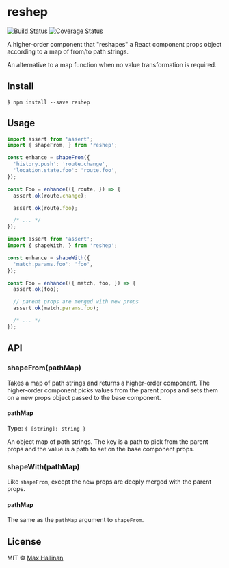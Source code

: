 # reshep

[![Build Status](https://travis-ci.org/maxhallinan/reshep.svg?branch=master)](https://travis-ci.org/maxhallinan/reshep)
[![Coverage Status](https://coveralls.io/repos/github/maxhallinan/reshep/badge.svg)](https://coveralls.io/github/maxhallinan/reshep)

A higher-order component that "reshapes" a React component props object according
to a map of from/to path strings.

An alternative to a map function when no value transformation is required.


## Install

```
$ npm install --save reshep
```


## Usage

```javascript
import assert from 'assert';
import { shapeFrom, } from 'reshep';

const enhance = shapeFrom({
  'history.push': 'route.change',
  'location.state.foo': 'route.foo',
});

const Foo = enhance(({ route, }) => {
  assert.ok(route.change);

  assert.ok(route.foo);

  /* ... */
});
```

```javascript
import assert from 'assert';
import { shapeWith, } from 'reshep';

const enhance = shapeWith({
  'match.params.foo': 'foo',
});

const Foo = enhance(({ match, foo, }) => {
  assert.ok(foo);

  // parent props are merged with new props
  assert.ok(match.params.foo);

  /* ... */
});
```


## API

### shapeFrom(pathMap)

Takes a map of path strings and returns a higher-order component. The
higher-order component picks values from the parent props and sets them on a
new props object passed to the base component.

#### pathMap

Type: `{ [string]: string }`

An object map of path strings. The key is a path to pick from the
parent props and the value is a path to set on the base component props.

### shapeWith(pathMap)

Like `shapeFrom`, except the new props are deeply merged with
the parent props.

#### pathMap

The same as the `pathMap` argument to `shapeFrom`.


## License

MIT © [Max Hallinan](https://github.com/maxhallinan)
